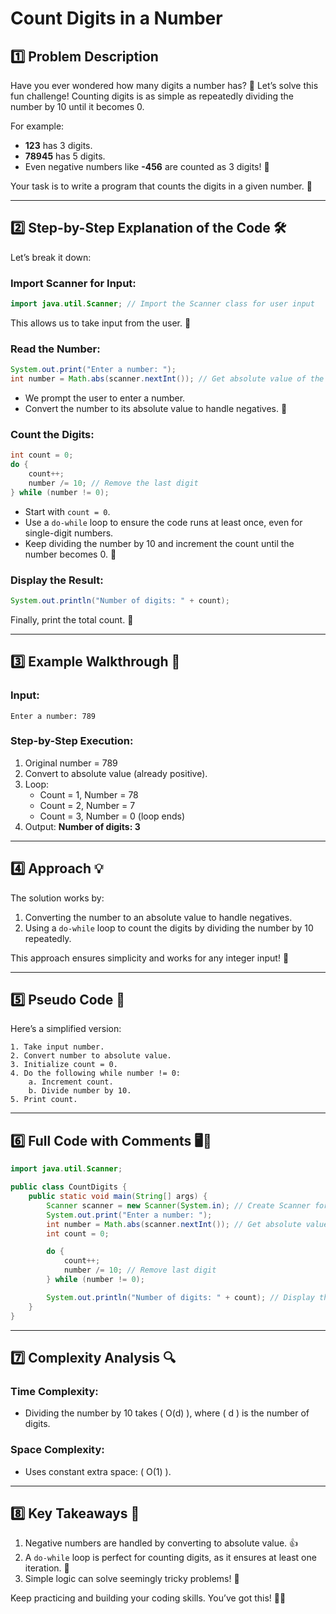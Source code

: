 # Count Digits in a Number

## 1️⃣ **Problem Description**
Have you ever wondered how many digits a number has? 🤔 Let’s solve this fun challenge! Counting digits is as simple as repeatedly dividing the number by 10 until it becomes 0. 

For example:
- **123** has 3 digits.
- **78945** has 5 digits.
- Even negative numbers like **-456** are counted as 3 digits! 🧮

Your task is to write a program that counts the digits in a given number. 🚀

---

## 2️⃣ **Step-by-Step Explanation of the Code** 🛠️
Let’s break it down:

### Import Scanner for Input:
```java
import java.util.Scanner; // Import the Scanner class for user input
```
This allows us to take input from the user. 🎤

### Read the Number:
```java
System.out.print("Enter a number: ");
int number = Math.abs(scanner.nextInt()); // Get absolute value of the number
```
- We prompt the user to enter a number.
- Convert the number to its absolute value to handle negatives. 🔢

### Count the Digits:
```java
int count = 0;
do {
    count++;
    number /= 10; // Remove the last digit
} while (number != 0);
```
- Start with `count = 0`.
- Use a `do-while` loop to ensure the code runs at least once, even for single-digit numbers.
- Keep dividing the number by 10 and increment the count until the number becomes 0. 🔄

### Display the Result:
```java
System.out.println("Number of digits: " + count);
```
Finally, print the total count. 🎉

---

## 3️⃣ **Example Walkthrough** 🌟
### Input:
```
Enter a number: 789
```

### Step-by-Step Execution:
1. Original number = 789
2. Convert to absolute value (already positive).
3. Loop:
   - Count = 1, Number = 78
   - Count = 2, Number = 7
   - Count = 3, Number = 0 (loop ends)
4. Output: **Number of digits: 3**

---

## 4️⃣ **Approach** 💡
The solution works by:
1. Converting the number to an absolute value to handle negatives.
2. Using a `do-while` loop to count the digits by dividing the number by 10 repeatedly.

This approach ensures simplicity and works for any integer input! 🧠

---

## 5️⃣ **Pseudo Code** 📝
Here’s a simplified version:
```
1. Take input number.
2. Convert number to absolute value.
3. Initialize count = 0.
4. Do the following while number != 0:
    a. Increment count.
    b. Divide number by 10.
5. Print count.
```

---

## 6️⃣ **Full Code with Comments** 🖥️💬
```java
import java.util.Scanner;

public class CountDigits {
    public static void main(String[] args) {
        Scanner scanner = new Scanner(System.in); // Create Scanner for input
        System.out.print("Enter a number: ");
        int number = Math.abs(scanner.nextInt()); // Get absolute value of the number
        int count = 0;

        do {
            count++;
            number /= 10; // Remove last digit
        } while (number != 0);

        System.out.println("Number of digits: " + count); // Display the count
    }
}
```

---

## 7️⃣ **Complexity Analysis** 🔍
### Time Complexity:
- Dividing the number by 10 takes \( O(d) \), where \( d \) is the number of digits.

### Space Complexity:
- Uses constant extra space: \( O(1) \).

---

## 8️⃣ **Key Takeaways** 🚀
1. Negative numbers are handled by converting to absolute value. 👍
2. A `do-while` loop is perfect for counting digits, as it ensures at least one iteration. 🔄
3. Simple logic can solve seemingly tricky problems! 🧠

Keep practicing and building your coding skills. You’ve got this! 💪😄

